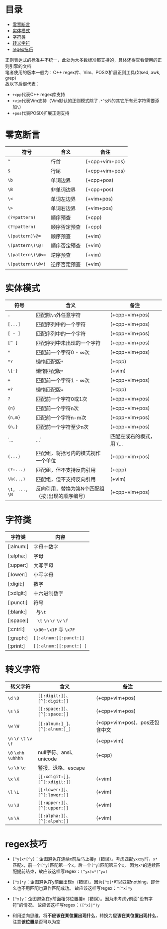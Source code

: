 # 目录
<!-- vim-markdown-toc GFM -->

- [零宽断言](#零宽断言)
- [实体模式](#实体模式)
- [字符类](#字符类)
- [转义字符](#转义字符)
- [regex技巧](#regex技巧)

<!-- vim-markdown-toc -->

正则表达式的标准并不统一，此处为大多数标准都支持的，具体还得查看使用的正则引擎的文档  
笔者使用的版本一般为：C++ regex库、Vim、POSIX扩展正则工具(如sed, awk, grep)  
故以下后缀代表：
- `+cpp`代表C++ regex库支持
- `+vim`代表Vim支持（Vim默认的正则模式除了`.*^$`外的其它所有元字符需要添加`\`）
- `+pos`代表POSIX扩展正则支持

<!-- entry begin: regex 零宽断言 -->
# 零宽断言
| 符号              | 含义         | 备注           |
|-------------------|--------------|----------------|
| `^`               | 行首         | (+cpp+vim+pos) |
| `$`               | 行尾         | (+cpp+vim+pos) |
| `\b`              | 单词边界     | (+cpp+pos)     |
| `\B`              | 非单词边界   | (+cpp+pos)     |
| `\<`              | 单词左边界   | (+vim+pos)     |
| `\>`              | 单词右边界   | (+vim+pos)     |
| `(?=pattern)`     | 顺序预查     | (+cpp)         |
| `(?!pattern)`     | 顺序否定预查 | (+cpp)         |
| `\(pattern)\@=`   | 顺序预查     | (+vim)         |
| `\(pattern\)\@!`  | 顺序否定预查 | (+vim)         |
| `\(pattern\)\@<=` | 逆序预查     | (+vim)         |
| `\(pattern\)\@<!` | 逆序否定预查 | (+vim)         |
<!-- entry end -->

<!-- entry begin: regex 实体匹配 实体模式 -->
# 实体模式
| 符号          | 含义                                               | 备注           |
|---------------|----------------------------------------------------|----------------|
| `.`           | 匹配除`\n`外任意字符                               | (+cpp+vim+pos) |
| `[...]`       | 匹配序列中的一个字符                               | (+cpp+vim+pos) |
| `[ - ]`       | 匹配序列中的一个字符                               | (+cpp+vim+pos) |
| `[^ ]`        | 匹配序列中未出现的一个字符                         | (+cpp+vim+pos) |
| `*`           | 匹配前一个字符0 - ∞次                              | (+cpp+vim+pos) |
| `*?`          | 懒惰匹配版`*`                                      | (+cpp)         |
| `\{-}`        | 懒惰匹配版`*`                                      | (+vim)         |
| `+`           | 匹配前一个字符1 - ∞次                              | (+cpp+vim+pos) |
| `+?`          | 懒惰匹配版`+`                                      | (+cpp)         |
| `?`           | 匹配前一个字符0或1次                               | (+cpp+vim+pos) |
| `{n}`         | 匹配前一个字符n次                                  | (+cpp+vim+pos) |
| `{n,m}`       | 匹配前一个字符n-m次                                | (+cpp+vim+pos) |
| `{n,}`        | 匹配前一个字符至少n次                              | (+cpp+vim+pos) |
| `...|...`     | 匹配左或右的模式，用`(...|...)`将其限制在局部      | (+cpp+vim+pos) |
| `(...)`       | 匹配组，将括号内的模式视作一个单位                 | (+cpp+vim+pos) |
| `(?:...)`     | 匹配组，但不支持反向引用                           | (+cpp)         |
| `\%(...)`     | 匹配组，但不支持反向引用                           | (+vim)         |
| `\1, ..., \N` | 反向引用，替换为第N个匹配组（按`(`出现的顺序编号） | (+cpp+vim+pos) |
<!-- entry end -->

<!-- entry begin: regex 字符类 -->
# 字符类
| 字符类     | 内容                         |
|------------|------------------------------|
| [:alnum:]  | 字母＋数字                   |
| [:alpha:]  | 字母                         |
| [:upper:]  | 大写字母                     |
| [:lower:]  | 小写字母                     |
| [:digit:]  | 数字                         |
| [:xdigit:] | 十六进制数字                 |
| [:punct:]  | 符号                         |
| [:blank:]  | ` `与`\t`                    |
| [:space:]  | ` ` `\t` `\n` `\r` `\v` `\f` |
| [:cntrl:]  | `\x00`-`\x1F` 与 `\x7F`      |
| [:graph:]  | `[[:alnum:][:punct:]]`       |
| [:print:]  | `[[:alnum:][:punct:] ]`      |
<!-- entry end -->

<!-- entry begin: regex 转义字符 -->
# 转义字符
| 转义字符                 | 含义                          | 备注                          |
|--------------------------|-------------------------------|-------------------------------|
| `\d` `\D`                | `[[:digit:]]、[^[:digit:]]`   | (+cpp+vim+pos)                |
| `\s` `\S`                | `[[:space:]]、[^[:space:]]`   | (+cpp+vim+pos)                |
| `\w` `\W`                | `[[:alnum:]_]、[^[:alnum:]_]` | (+cpp+vim+pos)，pos还包含中文 |
| `\n` `\r` `\t` `\v` `\f` |                               | (+cpp+vim)                    |
| `\0` `\xhh` `\uhhhh`     | null字符、ansi、unicode       | (+cpp)                        |
| `\a` `\b` `\e`           | 警报、退格、escape            |                               |
| `\x` `\X`                | `[[:xdigit:]]、[^[:xdigit:]]` | (+vim)                        |
| `\l` `\L`                | `[[:lower:]]、[^[:lower:]]`   | (+vim)                        |
| `\u` `\U`                | `[[:upper:]]、[^[:upper:]]`   | (+vim)                        |
| `\a` `\A`                | `[[:alpha:]]、[^[:alpah:]]`   | (+vim)                        |
<!-- entry end -->

<!-- entry begin: regex 技巧 -->
# regex技巧
* `[^y]x*[^y]`：企图避免在连续x前后马上接y（错误）。考虑匹配`yxxxy`时，`x*`匹配`x`，前一个`[^y]`匹配第一个`x`，后一个`[^y]`匹配第三个`x`，
    因为`x*`的连续匹配提前结束，故应该这样写regex：`[^yx]x*[^yx]`

* `[^x]*y`：企图避免在y前面出现x（错误）。因为`[^x]*`可以匹配nothing，即什么也不用匹配也算作匹配成功。
    故应该这样写regex：`^[^x]*y`

* `[^x]y`：企图避免在y前面相邻位置接x（错误）。因为未考虑y前面"没有字符"的情况。
    故应该这样写regex：`([^x]|^)y`

* 利用逆向思维，将**不应该在某位置出现什么**，转换为**应该在某位置出现什么**，注意**该位置**是否可以为空
<!-- entry end -->

